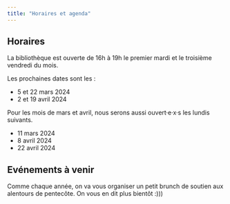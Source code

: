 ```yaml
---
title: "Horaires et agenda"
---
```


## Horaires

La bibliothèque est ouverte de 16h à 19h le premier mardi et le troisième vendredi du mois.

Les prochaines dates sont les :
- 5 et 22 mars 2024
- 2 et 19 avril 2024

Pour les mois de mars et avril, nous serons aussi ouvert·e·x·s les lundis suivants.
- 11 mars 2024
- 8 avril 2024
- 22 avril 2024

## Evénements à venir
Comme chaque année, on va vous organiser un petit brunch de soutien aux alentours de pentecôte. On vous en dit plus bientôt :)))
